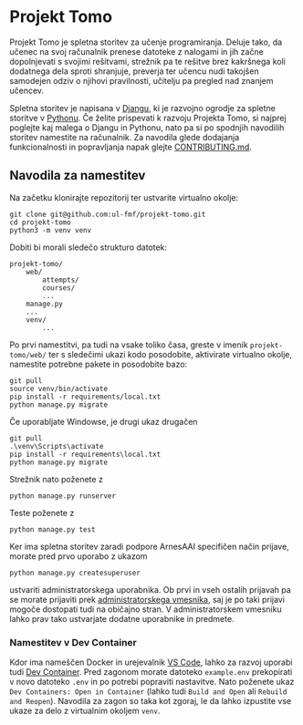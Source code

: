 # Projekt Tomo

Projekt Tomo je spletna storitev za učenje programiranja. Deluje tako, da učenec na svoj računalnik prenese datoteke z nalogami in jih začne dopolnjevati s svojimi rešitvami, strežnik pa te rešitve brez kakršnega koli dodatnega dela sproti shranjuje, preverja ter učencu nudi takojšen samodejen odziv o njihovi pravilnosti, učitelju pa pregled nad znanjem učencev.

Spletna storitev je napisana v [Djangu](https://www.djangoproject.com/), ki je razvojno ogrodje za spletne storitve v [Pythonu](https://www.python.org/). Če želite prispevati k razvoju Projekta Tomo, si najprej poglejte kaj malega o Djangu in Pythonu, nato pa si po spodnjih navodilih storitev namestite na računalnik. Za navodila glede dodajanja funkcionalnosti in popravljanja napak glejte
[CONTRIBUTING.md](CONTRIBUTING.md).

## Navodila za namestitev

Na začetku klonirajte repozitorij ter ustvarite virtualno okolje:

    git clone git@github.com:ul-fmf/projekt-tomo.git
    cd projekt-tomo
    python3 -m venv venv

Dobiti bi morali sledečo strukturo datotek:

    projekt-tomo/
        web/
            attempts/
            courses/
            ...
        manage.py
        ...
        venv/
            ...

Po prvi namestitvi, pa tudi na vsake toliko časa, greste v imenik `projekt-tomo/web/` ter s sledečimi ukazi kodo posodobite, aktivirate virtualno okolje, namestite potrebne pakete in posodobite bazo:

    git pull
    source venv/bin/activate
    pip install -r requirements/local.txt
    python manage.py migrate

Če uporabljate Windowse, je drugi ukaz drugačen

    git pull
    .\venv\Scripts\activate
    pip install -r requirements\local.txt
    python manage.py migrate

Strežnik nato poženete z

    python manage.py runserver

Teste poženete z

    python manage.py test

Ker ima spletna storitev zaradi podpore ArnesAAI specifičen način prijave, morate pred prvo uporabo z ukazom

    python manage.py createsuperuser

ustvariti administratorskega uporabnika. Ob prvi in vseh ostalih prijavah pa se morate prijaviti prek [administratorskega vmesnika](http://localhost:8000/admin/), saj je po taki prijavi mogoče dostopati tudi na običajno stran. V administratorskem vmesniku lahko prav tako ustvarjate dodatne uporabnike in predmete.

### Namestitev v Dev Container

Kdor ima nameščen Docker in urejevalnik [VS Code](https://code.visualstudio.com/), lahko za razvoj uporabi tudi [Dev Container](https://code.visualstudio.com/docs/devcontainers/containers). Pred zagonom morate datoteko `example.env` prekopirati v novo datoteko `.env` in po potrebi popraviti nastavitve. Nato poženete ukaz `Dev Containers: Open in Container` (lahko tudi `Build and Open` ali `Rebuild and Reopen`). Navodila za zagon so taka kot zgoraj, le da lahko izpustite vse ukaze za delo z virtualnim okoljem `venv`.
